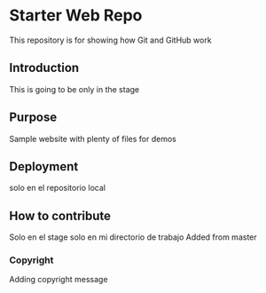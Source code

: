 # Starter Web Repo

This repository is for showing how Git and GitHub work

## Introduction

This is going to be only in the stage

## Purpose

Sample website with plenty of files for demos

## Deployment

solo en el repositorio local

## How to contribute

Solo en el stage
solo en mi directorio de trabajo
Added from master

### Copyright

Adding copyright message
